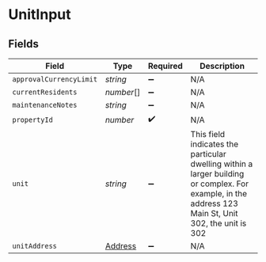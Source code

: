 # UnitInput


## Fields

| Field                                                                                                                                                | Type                                                                                                                                                 | Required                                                                                                                                             | Description                                                                                                                                          |
| ---------------------------------------------------------------------------------------------------------------------------------------------------- | ---------------------------------------------------------------------------------------------------------------------------------------------------- | ---------------------------------------------------------------------------------------------------------------------------------------------------- | ---------------------------------------------------------------------------------------------------------------------------------------------------- |
| `approvalCurrencyLimit`                                                                                                                              | *string*                                                                                                                                             | :heavy_minus_sign:                                                                                                                                   | N/A                                                                                                                                                  |
| `currentResidents`                                                                                                                                   | *number*[]                                                                                                                                           | :heavy_minus_sign:                                                                                                                                   | N/A                                                                                                                                                  |
| `maintenanceNotes`                                                                                                                                   | *string*                                                                                                                                             | :heavy_minus_sign:                                                                                                                                   | N/A                                                                                                                                                  |
| `propertyId`                                                                                                                                         | *number*                                                                                                                                             | :heavy_check_mark:                                                                                                                                   | N/A                                                                                                                                                  |
| `unit`                                                                                                                                               | *string*                                                                                                                                             | :heavy_minus_sign:                                                                                                                                   | This field indicates the particular dwelling within a larger building or complex. For example, in the address 123 Main St, Unit 302, the unit is 302 |
| `unitAddress`                                                                                                                                        | [Address](../../models/shared/address.md)                                                                                                            | :heavy_minus_sign:                                                                                                                                   | N/A                                                                                                                                                  |